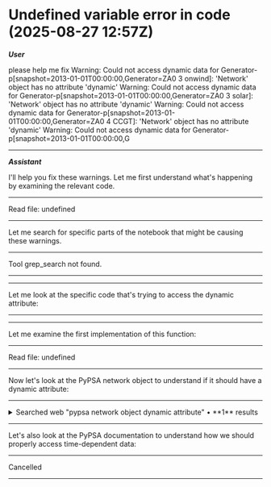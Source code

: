 <!-- Generated by SpecStory -->

# Undefined variable error in code (2025-08-27 12:57Z)

_**User**_

please help me fix 
Warning: Could not access dynamic data for Generator-p[snapshot=2013-01-01T00:00:00,Generator=ZA0 3 onwind]: 'Network' object has no attribute 'dynamic'
Warning: Could not access dynamic data for Generator-p[snapshot=2013-01-01T00:00:00,Generator=ZA0 3 solar]: 'Network' object has no attribute 'dynamic'
Warning: Could not access dynamic data for Generator-p[snapshot=2013-01-01T00:00:00,Generator=ZA0 4 CCGT]: 'Network' object has no attribute 'dynamic'
Warning: Could not access dynamic data for Generator-p[snapshot=2013-01-01T00:00:00,G

---

_**Assistant**_

I'll help you fix these warnings. Let me first understand what's happening by examining the relevant code.

---

Read file: undefined

---

Let me search for specific parts of the notebook that might be causing these warnings.

---

Tool grep_search not found.

---



---

Let me look at the specific code that's trying to access the dynamic attribute:

---



---

Let me examine the first implementation of this function:

---

Read file: undefined

---

Now let's look at the PyPSA network object to understand if it should have a dynamic attribute:

---

<details>
            <summary>Searched web "pypsa network object dynamic attribute" • **1** results</summary>
        
| Title | URL |
|-------|-----|
| Web Search Results | undefined |

</details>

---

Let's also look at the PyPSA documentation to understand how we should properly access time-dependent data:

---

Cancelled

---

